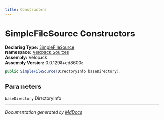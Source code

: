```yaml
---
title: Constructors
---
```

<!--  
  <auto-generated>   
    The contents of this file were generated by a tool.  
    Changes to this file may be list if the file is regenerated  
  </auto-generated>   
-->

# SimpleFileSource Constructors

**Declaring Type:** [SimpleFileSource](../index.md)  
**Namespace:** [Velopack.Sources](../../index.md)  
**Assembly:** Velopack  
**Assembly Version:** 0.0.1298+ed8600e

```csharp
public SimpleFileSource(DirectoryInfo baseDirectory);
```

## Parameters

`baseDirectory`  DirectoryInfo

___

*Documentation generated by [MdDocs](https://github.com/ap0llo/mddocs)*
